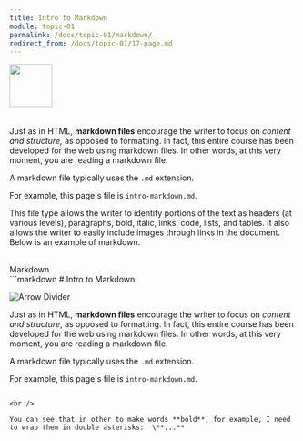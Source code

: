 ```yaml
---
title: Intro to Markdown
module: topic-01
permalink: /docs/topic-01/markdown/
redirect_from: /docs/topic-01/17-page.md
---
```


<img src="./../../../img/arrow-divider.svg" style="width: 75px; border: none; margin: 0px 0 20px 0" />

Just as in HTML, **markdown files** encourage the writer to focus on *content and structure,* as opposed to formatting. In fact, this entire course has been developed for the web using markdown files. In other words, at this very moment, you are reading a markdown file.

A markdown file typically uses the `.md` extension.

For example, this page's file is `intro-markdown.md`.

This file type allows the writer to identify portions of the text as headers (at various levels), paragraphs, bold, italic, links, code, lists, and tables. It also allows the writer to easily include images through links in the document. Below is an example of markdown.

<br />

<div id="code-heading">Markdown</div>
```markdown
# Intro to Markdown

![Arrow Divider](../img/arrow-divider.svg)

Just as in HTML, **markdown files** encourage the writer to focus on *content and structure*, as opposed to formatting. In fact, this entire course has been developed for the web using markdown files. In other words, at this very moment, you are reading a markdown file.

A markdown file typically uses the `.md` extension.

For example, this page's file is `intro-markdown.md`.
```

<br />

You can see that in other to make words **bold**, for example, I need to wrap them in double asterisks:  \**...**

